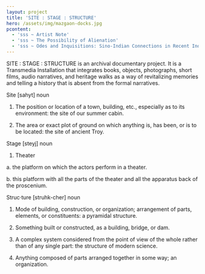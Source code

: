 ```yaml
---
layout: project
title: 'SITE : STAGE : STRUCTURE'
hero: /assets/img/mazgaon-docks.jpg
pcontent:
  - 'sss ~ Artist Note'
  - 'sss ~ The Possibility of Alienation'
  - 'sss ~ Odes and Inquisitions: Sino-Indian Connections in Recent Indian Art'
---
```

SITE : STAGE : STRUCTURE is an archival documentary project. It is a Transmedia Installation that integrates books, objects, photographs, short films, audio narratives, and heritage walks as a way of revitalizing memories and telling a history that is absent from the formal narratives.



Site \[sahyt] noun

1. The position or location of a town, building, etc., especially as to its environment: the site of our summer cabin.

2. The area or exact plot of ground on which anything is, has been, or is to be located: the site of ancient Troy.



Stage \[steyj] noun

1. Theater

a. the platform on which the actors perform in a theater.

b. this platform with all the parts of the theater and all the apparatus back of the proscenium.



Struc·ture \[struhk-cher] noun

1. Mode of building, construction, or organization; arrangement of parts, elements, or constituents: a pyramidal structure.

2. Something built or constructed, as a building, bridge, or dam.

3. A complex system considered from the point of view of the whole rather than of any single part: the structure of modern science.

4. Anything composed of parts arranged together in some way; an organization.
